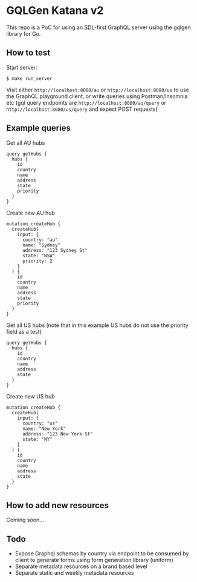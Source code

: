 # GQLGen Katana v2

This repo is a PoC for using an SDL-first GraphQL server using the gqlgen library for Go.

## How to test

Start server:

```
$ make run_server
```

Visit either `http://localhost:8080/au` or `http://localhost:8080/us` to use the GraphQL playground client, or write queries using Postman/Insomnia etc (gql query endpoints are `http://localhost:8080/au/query` or `http://localhost:8080/us/query` and expect POST requests)

## Example queries

Get all AU hubs
```
query getHubs {
  hubs {
    id
    country
    name
    address
    state
    priority
  }
}
```

Create new AU hub
```
mutation createHub {
  createHub(
    input: {
      country: "au"
      name: "Sydney"
      address: "123 Sydney St"
      state: "NSW"
      priority: 2
    }
  ) {
    id
    country
    name
    address
    state
    priority
  }
}
```

Get all US hubs (note that in this example US hubs do not use the priority field as a test)
```
query getHubs {
  hubs {
    id
    country
    name
    address
    state
  }
}
```

Create new US hub
```
mutation createHub {
  createHub(
    input: {
      country: "us"
      name: "New York"
      address: "123 New York St"
      state: "NY"
    }
  ) {
    id
    country
    name
    address
    state
  }
}
```

## How to add new resources

Coming soon...

## Todo

- Expose Graphql schemas by country via endpoint to be consumed by client to generate forms using form generation library (uniform)
- Separate metadata resources on a brand based level
- Separate static and weekly metadata resources